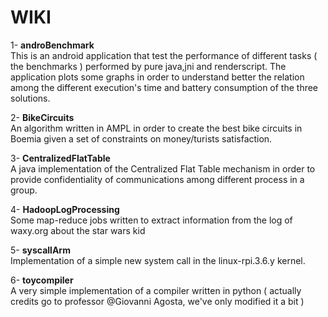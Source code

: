 <h1>WIKI</h1>

1- <b>androBenchmark</b> <br>
This is an android application that test the performance of different
tasks ( the benchmarks ) performed by pure java,jni and renderscript.
The application plots some graphs in order to understand better the relation among the different execution's time and battery consumption of the three solutions.

2- <b>BikeCircuits</b> <br>
An algorithm written in AMPL in order to create the best bike circuits in Boemia given a set of constraints on money/turists satisfaction.

3- <b>CentralizedFlatTable</b> <br>
A java implementation of the Centralized Flat Table mechanism in order to provide confidentiality of communications among different process in a group.

4- <b>HadoopLogProcessing</b> <br>
Some map-reduce jobs written to extract information from the log of waxy.org about the star wars kid

5- <b>syscallArm</b> <br>
Implementation of a simple new system call in the linux-rpi.3.6.y kernel.

6- <b>toycompiler</b> <br>
A very simple implementation of a compiler written in python ( actually credits go to professor @Giovanni Agosta, we've only modified it a bit )
